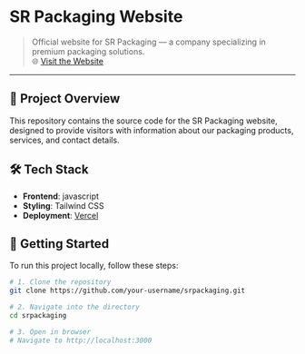 # SR Packaging Website

> Official website for SR Packaging — a company specializing in premium packaging solutions.  
> 🌐 [Visit the Website](https://srpackaging.vercel.app)

---

## 📌 Project Overview

This repository contains the source code for the SR Packaging website, designed to provide visitors with information about our packaging products, services, and contact details.

## 🛠️ Tech Stack

- **Frontend**: javascript
- **Styling**: Tailwind CSS 
- **Deployment**: [Vercel](https://vercel.com/)  

## 🚀 Getting Started

To run this project locally, follow these steps:

```bash
# 1. Clone the repository
git clone https://github.com/your-username/srpackaging.git

# 2. Navigate into the directory
cd srpackaging

# 3. Open in browser
# Navigate to http://localhost:3000

